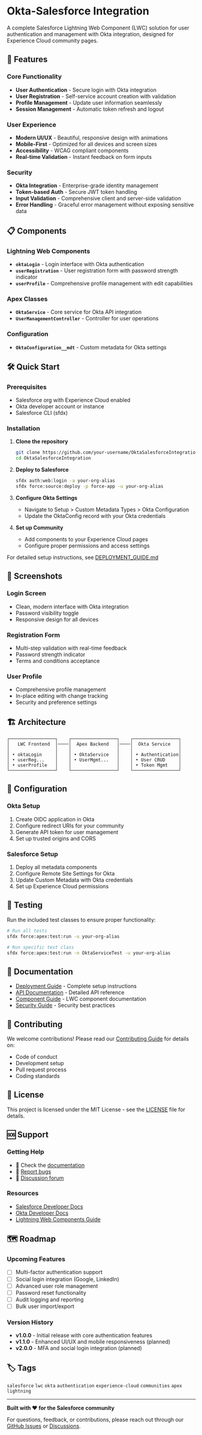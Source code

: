 # Okta-Salesforce Integration

A complete Salesforce Lightning Web Component (LWC) solution for user authentication and management with Okta integration, designed for Experience Cloud community pages.

## 🚀 Features

### Core Functionality
- **User Authentication** - Secure login with Okta integration
- **User Registration** - Self-service account creation with validation
- **Profile Management** - Update user information seamlessly
- **Session Management** - Automatic token refresh and logout

### User Experience
- **Modern UI/UX** - Beautiful, responsive design with animations
- **Mobile-First** - Optimized for all devices and screen sizes
- **Accessibility** - WCAG compliant components
- **Real-time Validation** - Instant feedback on form inputs

### Security
- **Okta Integration** - Enterprise-grade identity management
- **Token-based Auth** - Secure JWT token handling
- **Input Validation** - Comprehensive client and server-side validation
- **Error Handling** - Graceful error management without exposing sensitive data

## 📋 Components

### Lightning Web Components
- **`oktaLogin`** - Login interface with Okta authentication
- **`userRegistration`** - User registration form with password strength indicator
- **`userProfile`** - Comprehensive profile management with edit capabilities

### Apex Classes
- **`OktaService`** - Core service for Okta API integration
- **`UserManagementController`** - Controller for user operations

### Configuration
- **`OktaConfiguration__mdt`** - Custom metadata for Okta settings

## 🛠️ Quick Start

### Prerequisites
- Salesforce org with Experience Cloud enabled
- Okta developer account or instance
- Salesforce CLI (sfdx)

### Installation

1. **Clone the repository**
   ```bash
   git clone https://github.com/your-username/OktaSalesforceIntegration.git
   cd OktaSalesforceIntegration
   ```

2. **Deploy to Salesforce**
   ```bash
   sfdx auth:web:login -a your-org-alias
   sfdx force:source:deploy -p force-app -u your-org-alias
   ```

3. **Configure Okta Settings**
   - Navigate to Setup > Custom Metadata Types > Okta Configuration
   - Update the OktaConfig record with your Okta credentials

4. **Set up Community**
   - Add components to your Experience Cloud pages
   - Configure proper permissions and access settings

For detailed setup instructions, see [DEPLOYMENT_GUIDE.md](./DEPLOYMENT_GUIDE.md)

## 📱 Screenshots

### Login Screen
- Clean, modern interface with Okta integration
- Password visibility toggle
- Responsive design for all devices

### Registration Form
- Multi-step validation with real-time feedback
- Password strength indicator
- Terms and conditions acceptance

### User Profile
- Comprehensive profile management
- In-place editing with change tracking
- Security and preference settings

## 🏗️ Architecture

```
┌─────────────────┐    ┌─────────────────┐    ┌─────────────────┐
│   LWC Frontend  │────│  Apex Backend   │────│  Okta Service   │
│                 │    │                 │    │                 │
│ • oktaLogin     │    │ • OktaService   │    │ • Authentication│
│ • userReg...    │    │ • UserMgmt...   │    │ • User CRUD     │
│ • userProfile   │    │                 │    │ • Token Mgmt    │
└─────────────────┘    └─────────────────┘    └─────────────────┘
```

## 🔧 Configuration

### Okta Setup
1. Create OIDC application in Okta
2. Configure redirect URIs for your community
3. Generate API token for user management
4. Set up trusted origins and CORS

### Salesforce Setup
1. Deploy all metadata components
2. Configure Remote Site Settings for Okta
3. Update Custom Metadata with Okta credentials
4. Set up Experience Cloud permissions

## 🧪 Testing

Run the included test classes to ensure proper functionality:

```bash
# Run all tests
sfdx force:apex:test:run -u your-org-alias

# Run specific test class
sfdx force:apex:test:run -n OktaServiceTest -u your-org-alias
```

## 📖 Documentation

- [Deployment Guide](./DEPLOYMENT_GUIDE.md) - Complete setup instructions
- [API Documentation](./docs/API.md) - Detailed API reference
- [Component Guide](./docs/COMPONENTS.md) - LWC component documentation
- [Security Guide](./docs/SECURITY.md) - Security best practices

## 🤝 Contributing

We welcome contributions! Please read our [Contributing Guide](./CONTRIBUTING.md) for details on:
- Code of conduct
- Development setup
- Pull request process
- Coding standards

## 📄 License

This project is licensed under the MIT License - see the [LICENSE](./LICENSE) file for details.

## 🆘 Support

### Getting Help
- 📖 Check the [documentation](./docs/)
- 🐛 [Report bugs](https://github.com/your-username/OktaSalesforceIntegration/issues)
- 💬 [Discussion forum](https://github.com/your-username/OktaSalesforceIntegration/discussions)

### Resources
- [Salesforce Developer Docs](https://developer.salesforce.com/)
- [Okta Developer Docs](https://developer.okta.com/)
- [Lightning Web Components Guide](https://lwc.dev/)

## 🗺️ Roadmap

### Upcoming Features
- [ ] Multi-factor authentication support
- [ ] Social login integration (Google, LinkedIn)
- [ ] Advanced user role management
- [ ] Password reset functionality
- [ ] Audit logging and reporting
- [ ] Bulk user import/export

### Version History
- **v1.0.0** - Initial release with core authentication features
- **v1.1.0** - Enhanced UI/UX and mobile responsiveness (planned)
- **v2.0.0** - MFA and social login integration (planned)

## 🏷️ Tags

`salesforce` `lwc` `okta` `authentication` `experience-cloud` `communities` `apex` `lightning`

---

**Built with ❤️ for the Salesforce community**

For questions, feedback, or contributions, please reach out through our [GitHub Issues](https://github.com/your-username/OktaSalesforceIntegration/issues) or [Discussions](https://github.com/your-username/OktaSalesforceIntegration/discussions). 
